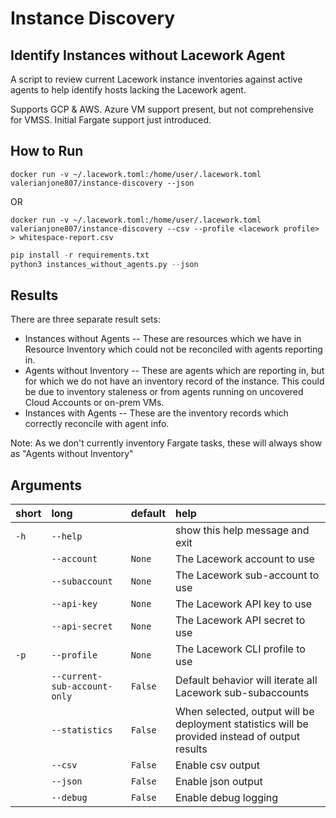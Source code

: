 # Instance Discovery 

## Identify Instances without Lacework Agent

A script to review current Lacework instance inventories against active agents to help identify hosts lacking the Lacework agent.

Supports GCP & AWS. Azure VM support present, but not comprehensive for VMSS. Initial Fargate support just introduced. 

## How to Run

`docker run -v ~/.lacework.toml:/home/user/.lacework.toml valerianjone807/instance-discovery --json`

OR

`docker run -v ~/.lacework.toml:/home/user/.lacework.toml valerianjone807/instance-discovery --csv --profile <lacework profile> > whitespace-report.csv`

``` python
pip install -r requirements.txt
python3 instances_without_agents.py --json
```

## Results

There are three separate result sets:
- Instances without Agents -- These are resources which we have in Resource Inventory which could not be reconciled with agents reporting in. 
- Agents without Inventory -- These are agents which are reporting in, but for which we do not have an inventory record of the instance. This could be due to inventory staleness or from agents running on uncovered Cloud Accounts or on-prem VMs.
- Instances with Agents -- These are the inventory records which correctly reconcile with agent info. 

Note: As we don't currently inventory Fargate tasks, these will always show as "Agents without Inventory"


## Arguments

| short | long                              | default | help                                                                                                                                                                             |
| :---- | :-------------------------------- | :------ | :--------------------------------------------------------------------------------------------|
| `-h`  | `--help`                          |         | show this help message and exit                                                                                                                                                 |
|       | `--account`                       | `None`  | The Lacework account to use                                                                  |
|       | `--subaccount`                    | `None`  | The Lacework sub-account to use                                                                                                                                                  |
|       | `--api-key`                       | `None`  | The Lacework API key to use                                                                  |
|       | `--api-secret`                    | `None`  | The Lacework API secret to use                                                                                                                                                  |
| `-p`  | `--profile`                       | `None`  | The Lacework CLI profile to use                                                                                                                                                  |
|       | `--current-sub-account-only`      | `False` | Default behavior will iterate all Lacework sub-subaccounts                                   |
|       | `--statistics`                    | `False` | When selected, output will be deployment statistics will be provided instead of output results |
|       | `--csv`                           | `False` | Enable csv output                                                                            |
|       | `--json`                          | `False` | Enable json output      
|       | `--debug`                         | `False` | Enable debug logging                                                                         |
